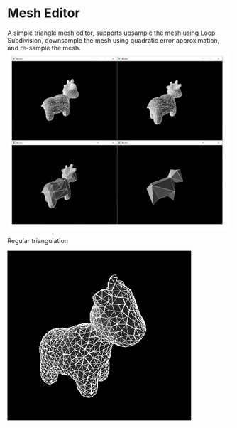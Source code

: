 # Mesh Editor
A simple triangle mesh editor, supports upsample the mesh using Loop Subdivision, downsample the mesh using quadratic error approximation, and re-sample the mesh.
![Demo](demo.png)

Regular triangulation

![Demo Regular](demo2.png)
